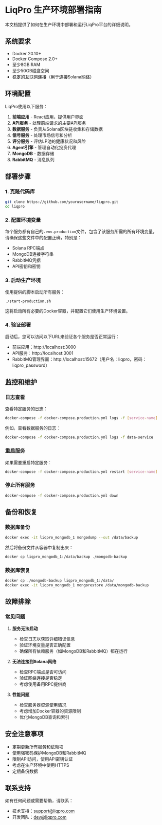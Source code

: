# LiqPro 生产环境部署指南

本文档提供了如何在生产环境中部署和运行LiqPro平台的详细说明。

## 系统要求

- Docker 20.10+
- Docker Compose 2.0+
- 至少8GB RAM
- 至少50GB磁盘空间
- 稳定的互联网连接（用于连接Solana网络）

## 环境配置

LiqPro使用以下服务：

1. **前端应用** - React应用，提供用户界面
2. **API服务** - 处理前端请求的主要API服务
3. **数据服务** - 负责从Solana区块链收集和存储数据
4. **信号服务** - 处理市场信号和分析
5. **评分服务** - 评估LP池的健康状况和风险
6. **Agent引擎** - 管理自动化投资代理
7. **MongoDB** - 数据存储
8. **RabbitMQ** - 消息队列

## 部署步骤

### 1. 克隆代码库

```bash
git clone https://github.com/yourusername/liqpro.git
cd liqpro
```

### 2. 配置环境变量

每个服务都有自己的`.env.production`文件，包含了该服务所需的所有环境变量。请确保这些文件中的配置正确，特别是：

- Solana RPC端点
- MongoDB连接字符串
- RabbitMQ凭据
- API密钥和密钥

### 3. 启动生产环境

使用提供的脚本启动所有服务：

```bash
./start-production.sh
```

这将启动所有必要的Docker容器，并配置它们使用生产环境设置。

### 4. 验证部署

启动后，您可以访问以下URL来验证各个服务是否正常运行：

- 前端应用：http://localhost:3000
- API服务：http://localhost:3001
- RabbitMQ管理界面：http://localhost:15672（用户名：liqpro，密码：liqpro_password）

## 监控和维护

### 日志查看

查看特定服务的日志：

```bash
docker-compose -f docker-compose.production.yml logs -f [service-name]
```

例如，查看数据服务的日志：

```bash
docker-compose -f docker-compose.production.yml logs -f data-service
```

### 重启服务

如果需要重启特定服务：

```bash
docker-compose -f docker-compose.production.yml restart [service-name]
```

### 停止所有服务

```bash
docker-compose -f docker-compose.production.yml down
```

## 备份和恢复

### 数据库备份

```bash
docker exec -it liqpro_mongodb_1 mongodump --out /data/backup
```

然后将备份文件从容器中复制出来：

```bash
docker cp liqpro_mongodb_1:/data/backup ./mongodb-backup
```

### 数据库恢复

```bash
docker cp ./mongodb-backup liqpro_mongodb_1:/data/
docker exec -it liqpro_mongodb_1 mongorestore /data/mongodb-backup
```

## 故障排除

### 常见问题

1. **服务无法启动**
   - 检查日志以获取详细错误信息
   - 验证环境变量是否正确配置
   - 确保所有依赖服务（如MongoDB和RabbitMQ）都在运行

2. **无法连接到Solana网络**
   - 检查RPC端点是否可访问
   - 验证网络连接是否稳定
   - 考虑使用备用RPC提供商

3. **性能问题**
   - 检查服务器资源使用情况
   - 考虑增加Docker容器的资源限制
   - 优化MongoDB查询和索引

## 安全注意事项

- 定期更新所有服务和依赖项
- 使用强密码保护MongoDB和RabbitMQ
- 限制API访问，使用API密钥认证
- 考虑在生产环境中使用HTTPS
- 定期备份数据

## 联系支持

如有任何问题或需要帮助，请联系：

- 技术支持：support@liqpro.com
- 开发团队：dev@liqpro.com 